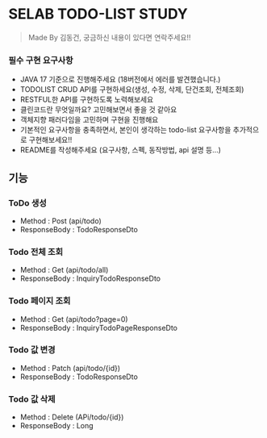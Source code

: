 # SELAB TODO-LIST STUDY
> Made By 김동건, 궁금하신 내용이 있다면 연락주세요!!

### 필수 구현 요구사항
- JAVA 17 기준으로 진행해주세요 (18버전에서 에러를 발견했습니다.)
- TODOLIST CRUD API를 구현하세요(생성, 수정, 삭제, 단건조회, 전체조회)
- RESTFUL한 API를 구현하도록 노력해보세요
- 클린코드란 무엇일까요? 고민해보면서 좋을 것 같아요
- 객체지향 패러다임을 고민하며 구현을 진행해요
- 기본적인 요구사항을 충족하면서, 본인이 생각하는 todo-list 요구사항을 추가적으로 구현해보세요!!
- README를 작성해주세요 (요구사항, 스펙, 동작방법, api 설명 등...)

## 기능
### ToDo 생성
- Method : Post (api/todo)
- ResponseBody : TodoResponseDto
### Todo 전체 조회
- Method : Get (api/todo/all)
- ResponseBody : InquiryTodoResponseDto
### Todo 페이지 조회
- Method : Get (api/todo?page=0)
- ResponseBody : InquiryTodoPageResponseDto
### Todo 값 변경
- Method : Patch (api/todo/{id})
- ResponseBody : TodoResponseDto
### Todo 값 삭제
- Method : Delete (APi/todo/{id})
- ResponseBody : Long